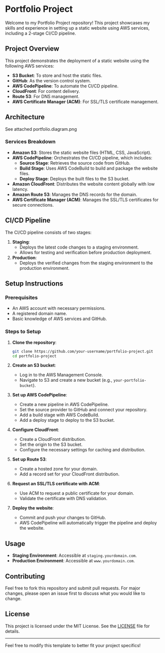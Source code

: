 

# Portfolio Project

Welcome to my Portfolio Project repository! This project showcases my skills and experience in setting up a static website using AWS services, including a 2-stage CI/CD pipeline.

## Project Overview

This project demonstrates the deployment of a static website using the following AWS services:

- **S3 Bucket**: To store and host the static files.
- **GitHub**: As the version control system.
- **AWS CodePipeline**: To automate the CI/CD pipeline.
- **CloudFront**: For content delivery.
- **Route 53**: For DNS management.
- **AWS Certificate Manager (ACM)**: For SSL/TLS certificate management.

## Architecture

See attached portfolio.diagram.png

### Services Breakdown

- **Amazon S3**: Stores the static website files (HTML, CSS, JavaScript).
- **AWS CodePipeline**: Orchestrates the CI/CD pipeline, which includes:
  - **Source Stage**: Retrieves the source code from GitHub.
  - **Build Stage**: Uses AWS CodeBuild to build and package the website files.
  - **Deploy Stage**: Deploys the built files to the S3 bucket.
- **Amazon CloudFront**: Distributes the website content globally with low latency.
- **Amazon Route 53**: Manages the DNS records for the domain.
- **AWS Certificate Manager (ACM)**: Manages the SSL/TLS certificates for secure connections.

## CI/CD Pipeline

The CI/CD pipeline consists of two stages:

1. **Staging**: 
   - Deploys the latest code changes to a staging environment.
   - Allows for testing and verification before production deployment.
2. **Production**: 
   - Deploys the verified changes from the staging environment to the production environment.

## Setup Instructions

### Prerequisites

- An AWS account with necessary permissions.
- A registered domain name.
- Basic knowledge of AWS services and GitHub.

### Steps to Setup

1. **Clone the repository**:
   ```bash
   git clone https://github.com/your-username/portfolio-project.git
   cd portfolio-project
   ```

2. **Create an S3 bucket**:
   - Log in to the AWS Management Console.
   - Navigate to S3 and create a new bucket (e.g., `your-portfolio-bucket`).

3. **Set up AWS CodePipeline**:
   - Create a new pipeline in AWS CodePipeline.
   - Set the source provider to GitHub and connect your repository.
   - Add a build stage with AWS CodeBuild.
   - Add a deploy stage to deploy to the S3 bucket.

4. **Configure CloudFront**:
   - Create a CloudFront distribution.
   - Set the origin to the S3 bucket.
   - Configure the necessary settings for caching and distribution.

5. **Set up Route 53**:
   - Create a hosted zone for your domain.
   - Add a record set for your CloudFront distribution.

6. **Request an SSL/TLS certificate with ACM**:
   - Use ACM to request a public certificate for your domain.
   - Validate the certificate with DNS validation.

7. **Deploy the website**:
   - Commit and push your changes to GitHub.
   - AWS CodePipeline will automatically trigger the pipeline and deploy the website.

## Usage

- **Staging Environment**: Accessible at `staging.yourdomain.com`.
- **Production Environment**: Accessible at `www.yourdomain.com`.

## Contributing

Feel free to fork this repository and submit pull requests. For major changes, please open an issue first to discuss what you would like to change.

## License

This project is licensed under the MIT License. See the [LICENSE](LICENSE) file for details.

---

Feel free to modify this template to better fit your project specifics!
